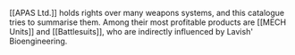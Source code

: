 [[APAS Ltd.]] holds rights over many weapons systems, and this catalogue tries to summarise them.
Among their most profitable products are [[MECH Units]] and [[Battlesuits]], who are indirectly influenced by Lavish' Bioengineering. 